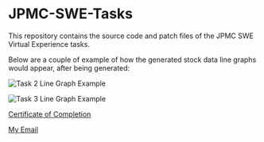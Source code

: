 # JPMC-SWE-Tasks
This repository contains the source code and patch files of the JPMC SWE Virtual Experience tasks.

Below are a couple of example of how the generated stock data line graphs would appear, after being generated:

![Task 2 Line Graph Example](https://github.com/lpang11/JPMC-SWE-Tasks/blob/main/Examples/Task%202%20Example.PNG)

![Task 3 Line Graph Example](https://github.com/lpang11/JPMC-SWE-Tasks/blob/main/Examples/Task%203%20Example.PNG)

[Certificate of Completion](https://insidesherpa.s3.amazonaws.com/completion-certificates/J.P.%20Morgan/R5iK7HMxJGBgaSbvk_JPMorgan%20Chase_kmtbzqBS3ro3LwE6S_completion_certificate.pdf)

[My Email](mailto:leapang01@gmail.com)
